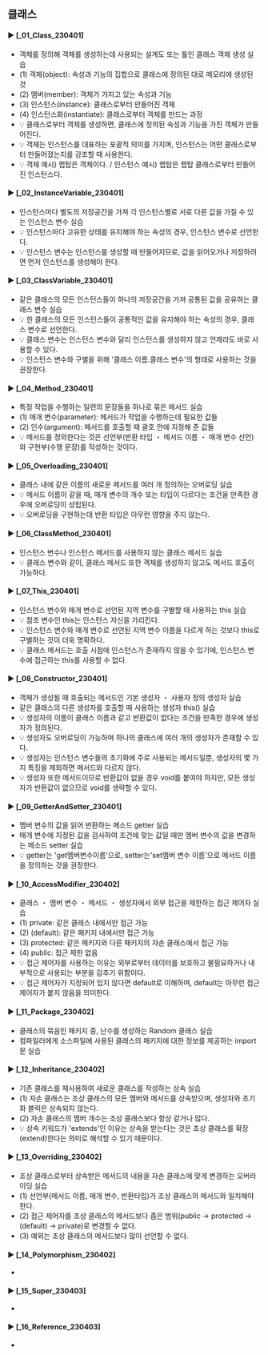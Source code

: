 ####
## 클래스
####
#### ► [_01_Class_230401]
- 객체를 정의해 객체를 생성하는데 사용되는 설계도 또는 틀인 클래스 객체 생성 실습
- (1) 객체(object): 속성과 기능의 집합으로 클래스에 정의된 대로 메모리에 생성된 것
- (2) 멤버(member): 객체가 가지고 있는 속성과 기능
- (3) 인스턴스(instance): 클래스로부터 만들어진 객체
- (4) 인스턴스화(instantiate): 클래스로부터 객체를 만드는 과정
- 💡 클래스로부터 객체를 생성하면, 클래스에 정의된 속성과 기능을 가진 객체가 만들어진다.  
- 💡 객체는 인스턴스를 대표하는 포괄적 의미를 가지며, 인스턴스는 어떤 클래스로부터 만들어졌는지를 강조할 때 사용한다.
- 💡 객체 예시) 랩탑은 객체이다. / 인스턴스 예시) 랩탑은 랩탑 클래스로부터 만들어진 인스턴스다. 
####
#### ► [_02_InstanceVariable_230401]
- 인스턴스마다 별도의 저장공간을 가져 각 인스턴스별로 서로 다른 값을 가질 수 있는 인스턴스 변수 실습
- 💡 인스턴스마다 고유한 상태를 유지해야 하는 속성의 경우, 인스턴스 변수로 선언한다. 
- 💡 인스턴스 변수는 인스턴스를 생성할 때 만들어지므로, 값을 읽어오거나 저장하려면 먼저 인스턴스를 생성해야 한다.
####
#### ► [_03_ClassVariable_230401]
- 같은 클래스의 모든 인스턴스들이 하나의 저장공간을 가져 공통된 값을 공유하는 클래스 변수 실습
- 💡 한 클래스의 모든 인스턴스들이 공통적인 값을 유지해야 하는 속성의 경우, 클래스 변수로 선언한다.
- 💡 클래스 변수는 인스턴스 변수와 달리 인스턴스를 생성하지 않고 언제라도 바로 사용할 수 있다.
- 💡 인스턴스 변수와 구별을 위해 '클래스 이름.클래스 변수'의 형태로 사용하는 것을 권장한다.
####
#### ► [_04_Method_230401]
- 특정 작업을 수행하는 일련의 문장들을 하나로 묶은 메서드 실습
- (1) 매개 변수(parameter): 메서드가 작업을 수행하는데 필요한 값들
- (2) 인수(argument): 메서드를 호출할 때 괄호 안에 지정해 준 값들
- 💡 메서드를 정의한다는 것은 선언부(반환 타입 ・ 메서드 이름 ・ 매개 변수 선언)와 구현부(수행 문장)를 작성하는 것이다.
####
#### ► [_05_Overloading_230401]
- 클래스 내에 같은 이름의 새로운 메서드를 여러 개 정의하는 오버로딩 실습
- 💡 메서드 이름이 같을 때, 매개 변수의 개수 또는 타입이 다르다는 조건을 만족한 경우에 오버로딩이 성립된다.
- 💡 오버로딩을 구현하는데 반환 타입은 아무런 영향을 주지 않는다.
####
#### ► [_06_ClassMethod_230401]
- 인스턴스 변수나 인스턴스 메서드를 사용하지 않는 클래스 메서드 실습
- 💡 클래스 변수와 같이, 클래스 메서드 또한 객체를 생성하지 않고도 메서드 호출이 가능하다. 
####
#### ► [_07_This_230401]
- 인스턴스 변수와 매개 변수로 선언된 지역 변수를 구별할 때 사용하는 this 실습
- 💡 참조 변수인 this는 인스턴스 자신을 가리킨다.
- 💡 인스턴스 변수와 매개 변수로 선언된 지역 변수 이름을 다르게 하는 것보다 this로 구별하는 것이 더욱 명확하다.
- 💡 클래스 메서드는 호출 시점에 인스턴스가 존재하지 않을 수 있기에, 인스턴스 변수에 접근하는 this를 사용할 수 없다.
####
#### ► [_08_Constructor_230401]
- 객체가 생성될 때 호출되는 메서드인 기본 생성자 ・ 사용자 정의 생성자 실습
- 같은 클래스의 다른 생성자를 호출할 때 사용하는 생성자 this() 실습
- 💡 생성자의 이름이 클래스 이름과 같고 반환값이 없다는 조건을 만족한 경우에 생성자가 정의된다.
- 💡 생성자도 오버로딩이 가능하며 하나의 클래스에 여러 개의 생성자가 존재할 수 있다.
- 💡 생성자는 인스턴스 변수들의 초기화에 주로 사용되는 메서드일뿐, 생성자의 몇 가지 특징을 제외하면 메서드와 다르지 않다.
- 💡 생성자 또한 메서드이므로 반환값이 없을 경우 void를 붙여야 하지만, 모든 생성자가 반환값이 없으므로 void를 생략할 수 있다. 
####
#### ► [_09_GetterAndSetter_230401]
- 멤버 변수의 값을 읽어 반환하는 메소드 getter 실습
- 매개 변수에 지정된 값을 검사하여 조건에 맞는 값일 때만 멤버 변수의 값을 변경하는 메소드 setter 실습
- 💡 getter는 'get멤버변수이름'으로, setter는'set멤버 변수 이름'으로 메서드 이름을 정의하는 것을 권장한다.
####
#### ► [_10_AccessModifier_230402]
- 클래스 ・ 멤버 변수 ・ 메서드 ・ 생성자에서 외부 접근을 제한하는 접근 제어자 실습
- (1) private: 같은 클래스 내에서만 접근 가능
- (2) (default): 같은 패키지 내에서만 접근 가능
- (3) protected: 같은 패키지와 다른 패키지의 자손 클래스에서 접근 가능
- (4) public: 접근 제한 없음
- 💡 접근 제어자를 사용하는 이유는 외부로부터 데이터를 보호하고 불필요하거나 내부적으로 사용되는 부분을 감추기 위함이다.
- 💡 접근 제어자가 지정되어 있지 않다면 default로 이해하며, default는 아무런 접근 제어자가 붙지 않음을 의미한다.
####
#### ► [_11_Package_230402]
- 클래스의 묶음인 패키지 중, 난수를 생성하는 Random 클래스 실습
- 컴파일러에게 소스파일에 사용된 클래스의 패키지에 대한 정보를 제공하는 import문 실습
####
#### ► [_12_Inheritance_230402]
- 기존 클래스를 재사용하여 새로운 클래스를 작성하는 상속 실습
- (1) 자손 클래스는 조상 클래스의 모든 멤버와 메서드를 상속받으며, 생성자와 초기화 블럭은 상속되지 않는다. 
- (2) 자손 클래스의 멤버 개수는 조상 클래스보다 항상 같거나 많다.
- 💡 상속 키워드가 'extends'인 이유는 상속을 받는다는 것은 조상 클래스를 확장(extend)한다는 의미로 해석할 수 있기 때문이다.
####
#### ► [_13_Overriding_230402]
- 조상 클래스로부터 상속받은 메서드의 내용을 자손 클래스에 맞게 변경하는 오버라이딩 실습
- (1) 선언부(메서드 이름, 매개 변수, 반환타입)가 조상 클래스의 메서드와 일치해야 한다.
- (2) 접근 제어자를 조상 클래스의 메서드보다 좁은 범위(public → protected → (default) → private)로 변경할 수 없다.
- (3) 예외는 조상 클래스의 메서드보다 많이 선언할 수 없다.
####
#### ► [_14_Polymorphism_230402]
-
####
#### ► [_15_Super_230403]
-
####
#### ► [_16_Reference_230403]
-
####
